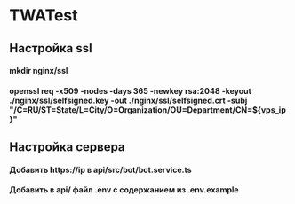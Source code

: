 # TWATest

## Настройка ssl
#### mkdir nginx/ssl
#### openssl req -x509 -nodes -days 365 -newkey rsa:2048 -keyout ./nginx/ssl/selfsigned.key -out ./nginx/ssl/selfsigned.crt -subj "/C=RU/ST=State/L=City/O=Organization/OU=Department/CN=${vps_ip}"

## Настройка сервера
#### Добавить https://ip в api/src/bot/bot.service.ts
#### Добавить в api/ файл .env с содержанием из .env.example